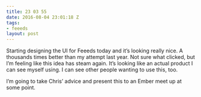 ```yaml
---
title: 23 03 55
date: 2016-08-04 23:01:18 Z
tags:
- feeeds
layout: post
---
```


Starting designing the UI for Feeeds today and it’s looking really nice. A thousands times better than my attempt last year. Not sure what clicked, but I’m feeling like this idea has steam again. It’s looking like an actual product I can see myself using. I can see other people wanting to use this, too. 

I’m going to take Chris’ advice and present this to an Ember meet up at some point.